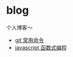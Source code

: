 # blog
个人博客～

- [git 常用命令](https://github.com/shuiniuer/blog/blob/master/git.md)
- [javascript 函数式编程](https://github.com/shuiniuer/blog/blob/master/js_function.md)
